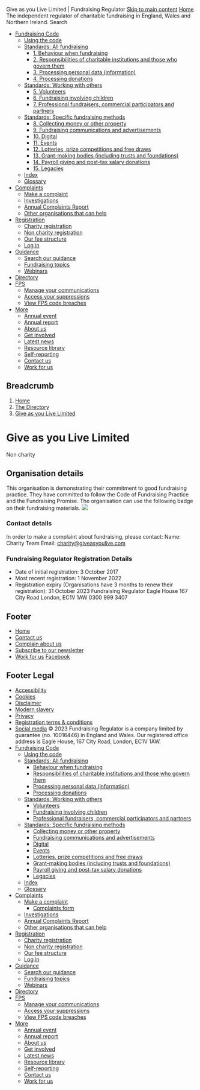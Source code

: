
Give as you Live Limited | Fundraising Regulator
[Skip to main content](#main-content) 
[Home](https://www.fundraisingregulator.org.uk/)
The independent regulator of charitable fundraising in England, Wales and Northern Ireland.
Search
* [Fundraising Code](/code)
	+ [Using the code](/code/using-code)
	+ [Standards: All fundraising](/code/all-fundraising)
		- [1. Behaviour when fundraising](/code/all-fundraising/behaviour-when-fundraising)
		- [2. Responsibilities of charitable institutions and those who govern them](/code/all-fundraising/responsibilities-charitable-institutions)
		- [3. Processing personal data (information)](/code/all-fundraising/processing-personal-data)
		- [4. Processing donations](/code/all-fundraising/processing-donations)
	+ [Standards: Working with others](/code/working-with-others)
		- [5. Volunteers](/code/working-with-others/volunteers)
		- [6. Fundraising involving children](/code/working-with-others/fundraising-involving-children)
		- [7. Professional fundraisers, commercial participators and partners](/code/working-with-others/professional-fundraisers-commercial-participators-and-partners)
	+ [Standards: Specific fundraising methods](/code/specific-fundraising-methods)
		- [8. Collecting money or other property](/code/specific-fundraising-methods/collecting-money-or-other-property)
		- [9. Fundraising communications and advertisements](/code/specific-fundraising-methods/fundraising-communications-and-advertisements)
		- [10. Digital](/code/specific-fundraising-methods/digital)
		- [11. Events](/code/specific-fundraising-methods/events)
		- [12. Lotteries, prize competitions and free draws](/code/specific-fundraising-methods/lotteries-prize-competitions-and-free-draws)
		- [13. Grant-making bodies (including trusts and foundations)](/code/specific-fundraising-methods/grant-making-bodies)
		- [14. Payroll giving and post-tax salary donations](/code/specific-fundraising-methods/payroll-giving-and-post-tax-salary-donations)
		- [15. Legacies](/code/specific-fundraising-methods/legacies)
	+ [Index](/code/index)
	+ [Glossary](/code/glossary)
* [Complaints](/complaints)
	+ [Make a complaint](/complaints/make-complaint)
	+ [Investigations](/complaints/investigations)
	+ [Annual Complaints Report](/complaints/annual-complaints-report)
	+ [Other organisations that can help](/complaints/other-organisations-can-help)
* [Registration](/registration "Registering with us shows that you’re serious about fundraising.")
	+ [Charity registration](/registration/charity)
	+ [Non charity registration](/registration/non-charity)
	+ [Our fee structure](/registration/fees)
	+ [Log in](/portal/login)
* [Guidance](/guidance)
	+ [Search our guidance](/more-from-us/resources/type/guidance-24)
	+ [Fundraising topics](/guidance/topics)
	+ [Webinars](/guidance/webinars)
* [Directory](/directory "View the Directory of organisations registered with us")
* [FPS](/fundraising-preference-service)
	+ [Manage your communications](/fundraising-preference-service/public)
	+ [Access your suppressions](/fundraising-preference-service/charity)
	+ [View FPS code breaches](/fundraising-preference-service/breaches)
* [More](/more-from-us)
	+ [Annual event](/more-from-us/annual-event)
	+ [Annual report](/more-from-us/annual-report)
	+ [About us](/more-from-us/about-us)
	+ [Get involved](/more-from-us/get-involved "We are committed to engaging and consulting with the sector and public on important fundraising and regulatory matters so that our decisions are well informed and evidence based.")
	+ [Latest news](/more-from-us/news)
	+ [Resource library](/more-from-us/resources)
	+ [Self-reporting](/more-from-us/self-reporting)
	+ [Contact us](/more-from-us/contact-us)
	+ [Work for us](/more-from-us/work-for-us "Work for us")
## Breadcrumb
1. [Home](/)
2. [The Directory](/directory)
3. [Give as you Live Limited](/directory/give-you-live-limited)
# Give as you Live Limited
Non charity
## Organisation details
This organisation is demonstrating their commitment to good fundraising practice. They have committed to follow the Code of Fundraising Practice and the Fundraising Promise.
The organisation can use the following badge on their fundraising materials.
![](https://www.fundraisingregulator.org.uk/sites/default/files/2018-12/fr_reglogo_lr.png)
### Contact details
In order to make a complaint about fundraising, please contact:
Name:
Charity Team
Email:
[charity@giveasyoulive.com](mailto:charity@giveasyoulive.com)
### Fundraising Regulator Registration Details
* Date of initial registration: 3 October 2017
* Most recent registration: 1 November 2022
* Registration expiry (Organisations have 3 months to renew their registration): 31 October 2023
Fundraising Regulator
Eagle House
167 City Road
London, EC1V 1AW
0300 999 3407
## Footer
* [Home](/)
* [Contact us](/more-from-us/contact-us)
* [Complain about us](/complain-about-us)
* [Subscribe to our newsletter](/newsletter "Subscribe to our newsletter")
* [Work for us](/more-from-us/work-for-us "Work for us")
 [Facebook](https://twitter.com/FundrRegulator)
## Footer Legal
* [Accessibility](/accessibility "Accessibility statement")
* [Cookies](/cookies "Cookies policy")
* [Disclaimer](/disclaimer)
* [Modern slavery](/modern-slavery)
* [Privacy](/privacy-policy "Privacy policy")
* [Registration terms & conditions](/terms-conditions "Registration terms & conditions")
* [Social media](/social-media-policy)
© 2023 Fundraising Regulator is a company limited by guarantee (no. 10016446) in England and Wales. Our registered office address is Eagle House, 167 City Road, London, EC1V 1AW.
* [Fundraising Code](/code)
	+ [Using the code](/code/using-code)
	+ [Standards: All fundraising](/code/all-fundraising)
		- [Behaviour when fundraising](/code/all-fundraising/behaviour-when-fundraising)
		- [Responsibilities of charitable institutions and those who govern them](/code/all-fundraising/responsibilities-charitable-institutions)
		- [Processing personal data (information)](/code/all-fundraising/processing-personal-data)
		- [Processing donations](/code/all-fundraising/processing-donations)
	+ [Standards: Working with others](/code/working-with-others)
		- [Volunteers](/code/working-with-others/volunteers)
		- [Fundraising involving children](/code/working-with-others/fundraising-involving-children)
		- [Professional fundraisers, commercial participators and partners](/code/working-with-others/professional-fundraisers-commercial-participators-and-partners)
	+ [Standards: Specific fundraising methods](/code/specific-fundraising-methods)
		- [Collecting money or other property](/code/specific-fundraising-methods/collecting-money-or-other-property)
		- [Fundraising communications and advertisements](/code/specific-fundraising-methods/fundraising-communications-and-advertisements)
		- [Digital](/code/specific-fundraising-methods/digital)
		- [Events](/code/specific-fundraising-methods/events)
		- [Lotteries, prize competitions and free draws](/code/specific-fundraising-methods/lotteries-prize-competitions-and-free-draws)
		- [Grant-making bodies (including trusts and foundations)](/code/specific-fundraising-methods/grant-making-bodies)
		- [Payroll giving and post-tax salary donations](/code/specific-fundraising-methods/payroll-giving-and-post-tax-salary-donations)
		- [Legacies](/code/specific-fundraising-methods/legacies)
	+ [Index](/code/index)
	+ [Glossary](/code/glossary)
* [Complaints](/complaints)
	+ [Make a complaint](/complaints/make-complaint)
		- [Complaints form](/complaints/make-complaint/complaints-form)
	+ [Investigations](/complaints/investigations)
	+ [Annual Complaints Report](/complaints/annual-complaints-report)
	+ [Other organisations that can help](/complaints/other-organisations-can-help)
* [Registration](/registration "Registering with us shows that you’re serious about fundraising.")
	+ [Charity registration](/registration/charity)
	+ [Non charity registration](/registration/non-charity)
	+ [Our fee structure](/registration/fees)
	+ [Log in](/portal/login)
* [Guidance](/guidance)
	+ [Search our guidance](/more-from-us/resources/type/guidance-24)
	+ [Fundraising topics](/guidance/topics)
	+ [Webinars](/guidance/webinars)
* [Directory](/directory "View the Directory of organisations registered with us")
* [FPS](/fundraising-preference-service)
	+ [Manage your communications](/fundraising-preference-service/public)
	+ [Access your suppressions](/fundraising-preference-service/charity)
	+ [View FPS code breaches](/fundraising-preference-service/breaches)
* [More](/more-from-us)
	+ [Annual event](/more-from-us/annual-event)
	+ [Annual report](/more-from-us/annual-report)
	+ [About us](/more-from-us/about-us)
	+ [Get involved](/more-from-us/get-involved "We are committed to engaging and consulting with the sector and public on important fundraising and regulatory matters so that our decisions are well informed and evidence based.")
	+ [Latest news](/more-from-us/news)
	+ [Resource library](/more-from-us/resources)
	+ [Self-reporting](/more-from-us/self-reporting)
	+ [Contact us](/more-from-us/contact-us)
	+ [Work for us](/more-from-us/work-for-us "Work for us")
